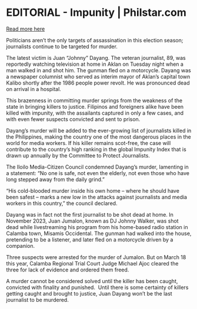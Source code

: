# EDITORIAL - Impunity | Philstar.com

[Read more here](https://www.philstar.com/opinion/2025/05/01/2439613/editorial-impunity)

Politicians aren’t the only targets of assassination in this election season; journalists continue to be targeted for murder.

The latest victim is Juan “Johnny” Dayang. The veteran journalist, 89, was reportedly watching television at home in Aklan on Tuesday night when a man walked in and shot him. The gunman fled on a motorcycle. Dayang was a newspaper columnist who served as interim mayor of Aklan’s capital town Kalibo shortly after the 1986 people power revolt. He was pronounced dead on arrival in a hospital.

This brazenness in committing murder springs from the weakness of the state in bringing killers to justice. Filipinos and foreigners alike have been killed with impunity, with the assailants captured in only a few cases, and with even fewer suspects convicted and sent to prison.

Dayang’s murder will be added to the ever-growing list of journalists killed in the Philippines, making the country one of the most dangerous places in the world for media workers. If his killer remains scot-free, the case will contribute to the country’s high ranking in the global Impunity Index that is drawn up annually by the Committee to Protect Journalists.

The Iloilo Media-Citizen Council condemned Dayang’s murder, lamenting in a statement: “No one is safe, not even the elderly, not even those who have long stepped away from the daily grind.”

“His cold-blooded murder inside his own home – where he should have been safest – marks a new low in the attacks against journalists and media workers in this country,” the council declared.

Dayang was in fact not the first journalist to be shot dead at home. In November 2023, Juan Jumalon, known as DJ Johnny Walker, was shot dead while livestreaming his program from his home-based radio station in Calamba town, Misamis Occidental. The gunman had walked into the house, pretending to be a listener, and later fled on a motorcycle driven by a companion.

Three suspects were arrested for the murder of Jumalon. But on March 18 this year, Calamba Regional Trial Court Judge Michael Ajoc cleared the three for lack of evidence and ordered them freed.

A murder cannot be considered solved until the killer has been caught, convicted with finality and punished.  Until there is some certainty of killers getting caught and brought to justice, Juan Dayang won’t be the last journalist to be murdered.